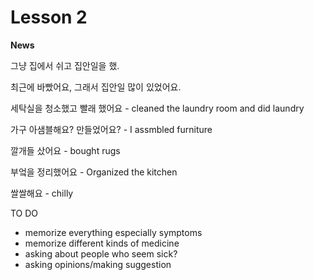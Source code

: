 # Lesson 2

**News**

그냥 집에서 쉬고 집안일을 했.

최근에 바빴어요, 그래서 집안일 많이 있었어요.

세탁실을 청소했고 빨래 했어요 - cleaned the laundry room and did laundry

가구 아샘블해요? 만들었어요? - I assmbled furniture

깔개들 샀어요 - bought rugs

부엌을 정리했어요 - Organized the kitchen

쌀쌀해요 - chilly


TO DO
- memorize everything especially symptoms
- memorize different kinds of medicine
- asking about people who seem sick?
- asking opinions/making suggestion